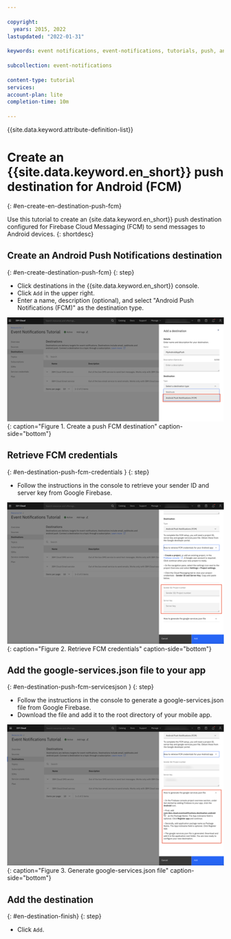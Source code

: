 ```yaml
---

copyright:
  years: 2015, 2022
lastupdated: "2022-01-31"

keywords: event notifications, event-notifications, tutorials, push, android, firebase, fcm

subcollection: event-notifications

content-type: tutorial
services:
account-plan: lite
completion-time: 10m

---
```


{{site.data.keyword.attribute-definition-list}}

# Create an {{site.data.keyword.en_short}} push destination for Android (FCM)
{: #en-create-en-destination-push-fcm}

Use this tutorial to create an {site.data.keyword.en_short}} push destination configured for Firebase Cloud Messaging (FCM) to send messages to Android devices.
{: shortdesc}

## Create an Android Push Notifications destination
{: #en-create-destination-push-fcm}
{: step}

- Click destinations in the {{site.data.keyword.en_short}} console.
- Click `Add` in the upper right.
- Enter a name, description (optional), and select "Android Push Notifications (FCM)" as the destination type. 

![Create a push FCM destination](images/en-tut-dest-push-fcm1.png "Create a push FCM destination"){: caption="Figure 1. Create a push FCM destination" caption-side="bottom"}

 
## Retrieve FCM credentials
{: #en-destination-push-fcm-credentials }
{: step}

- Follow the instructions in the console to retrieve your sender ID and server key from Google Firebase.

![Retrieve FCM credentials](images/en-tut-dest-push-fcm2.png "Retrieve FCM credentials"){: caption="Figure 2. Retrieve FCM credentials" caption-side="bottom"}

## Add the google-services.json file to your app
{: #en-destination-push-fcm-servicesjson }
{: step}

- Follow the instructions in the console to generate a google-services.json file from Google Firebase.
- Download the file and add it to the root directory of your mobile app.

![Generate google-services.json file](images/en-tut-dest-push-fcm3.png "Generate google-services.json file"){: caption="Figure 3. Generate google-services.json file" caption-side="bottom"}

## Add the destination
{: #en-destination-finish}
{: step}

- Click `Add`.
